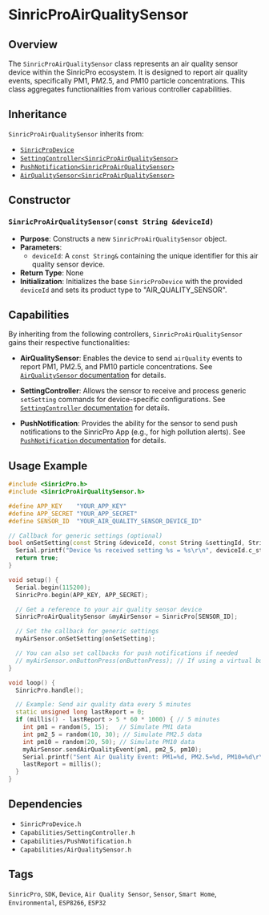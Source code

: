 # SinricProAirQualitySensor

## Overview
The `SinricProAirQualitySensor` class represents an air quality sensor device within the SinricPro ecosystem. It is designed to report air quality events, specifically PM1, PM2.5, and PM10 particle concentrations. This class aggregates functionalities from various controller capabilities.

## Inheritance
`SinricProAirQualitySensor` inherits from:
*   [`SinricProDevice`](./class-SinricProDevice.md)
*   [`SettingController<SinricProAirQualitySensor>`](./capability-SettingController.md)
*   [`PushNotification<SinricProAirQualitySensor>`](./capability-PushNotification.md)
*   [`AirQualitySensor<SinricProAirQualitySensor>`](./capability-AirQualitySensor.md)

## Constructor

### `SinricProAirQualitySensor(const String &deviceId)`
*   **Purpose**: Constructs a new `SinricProAirQualitySensor` object.
*   **Parameters**:
    *   `deviceId`: A `const String&` containing the unique identifier for this air quality sensor device.
*   **Return Type**: None
*   **Initialization**: Initializes the base `SinricProDevice` with the provided `deviceId` and sets its product type to "AIR_QUALITY_SENSOR".

## Capabilities
By inheriting from the following controllers, `SinricProAirQualitySensor` gains their respective functionalities:

*   **AirQualitySensor**: Enables the device to send `airQuality` events to report PM1, PM2.5, and PM10 particle concentrations. See [`AirQualitySensor` documentation](./capability-AirQualitySensor.md) for details.

*   **SettingController**: Allows the sensor to receive and process generic `setSetting` commands for device-specific configurations. See [`SettingController` documentation](./capability-SettingController.md) for details.

*   **PushNotification**: Provides the ability for the sensor to send push notifications to the SinricPro App (e.g., for high pollution alerts). See [`PushNotification` documentation](./capability-PushNotification.md) for details.

## Usage Example
```cpp
#include <SinricPro.h>
#include <SinricProAirQualitySensor.h>

#define APP_KEY    "YOUR_APP_KEY"
#define APP_SECRET "YOUR_APP_SECRET"
#define SENSOR_ID  "YOUR_AIR_QUALITY_SENSOR_DEVICE_ID"

// Callback for generic settings (optional)
bool onSetSetting(const String &deviceId, const String &settingId, String &settingValue) {
  Serial.printf("Device %s received setting %s = %s\r\n", deviceId.c_str(), settingId.c_str(), settingValue.c_str());
  return true;
}

void setup() {
  Serial.begin(115200);
  SinricPro.begin(APP_KEY, APP_SECRET);

  // Get a reference to your air quality sensor device
  SinricProAirQualitySensor &myAirSensor = SinricPro[SENSOR_ID];

  // Set the callback for generic settings
  myAirSensor.onSetSetting(onSetSetting);

  // You can also set callbacks for push notifications if needed
  // myAirSensor.onButtonPress(onButtonPress); // If using a virtual button
}

void loop() {
  SinricPro.handle();

  // Example: Send air quality data every 5 minutes
  static unsigned long lastReport = 0;
  if (millis() - lastReport > 5 * 60 * 1000) { // 5 minutes
    int pm1 = random(5, 15);   // Simulate PM1 data
    int pm2_5 = random(10, 30); // Simulate PM2.5 data
    int pm10 = random(20, 50); // Simulate PM10 data
    myAirSensor.sendAirQualityEvent(pm1, pm2_5, pm10);
    Serial.printf("Sent Air Quality Event: PM1=%d, PM2.5=%d, PM10=%d\r\n", pm1, pm2_5, pm10);
    lastReport = millis();
  }
}
```

## Dependencies
*   `SinricProDevice.h`
*   `Capabilities/SettingController.h`
*   `Capabilities/PushNotification.h`
*   `Capabilities/AirQualitySensor.h`

## Tags
`SinricPro`, `SDK`, `Device`, `Air Quality Sensor`, `Sensor`, `Smart Home`, `Environmental`, `ESP8266`, `ESP32`
